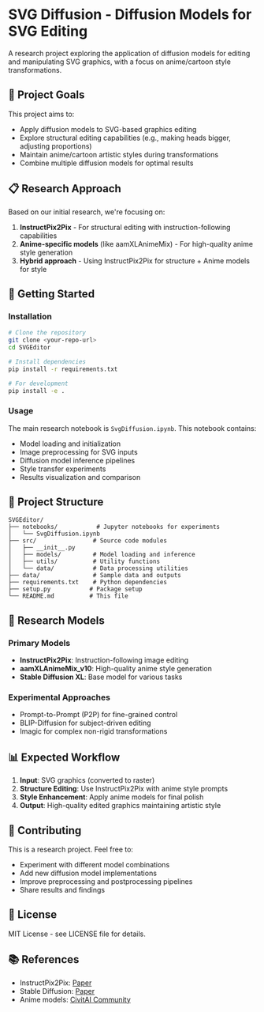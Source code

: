 # SVG Diffusion - Diffusion Models for SVG Editing

A research project exploring the application of diffusion models for editing and manipulating SVG graphics, with a focus on anime/cartoon style transformations.

## 🎯 Project Goals

This project aims to:
- Apply diffusion models to SVG-based graphics editing
- Explore structural editing capabilities (e.g., making heads bigger, adjusting proportions)
- Maintain anime/cartoon artistic styles during transformations
- Combine multiple diffusion models for optimal results

## 📋 Research Approach

Based on our initial research, we're focusing on:

1. **InstructPix2Pix** - For structural editing with instruction-following capabilities
2. **Anime-specific models** (like aamXLAnimeMix) - For high-quality anime style generation
3. **Hybrid approach** - Using InstructPix2Pix for structure + Anime models for style

## 🚀 Getting Started

### Installation

```bash
# Clone the repository
git clone <your-repo-url>
cd SVGEditor

# Install dependencies
pip install -r requirements.txt

# For development
pip install -e .
```

### Usage

The main research notebook is `SvgDiffusion.ipynb`. This notebook contains:
- Model loading and initialization
- Image preprocessing for SVG inputs
- Diffusion model inference pipelines
- Style transfer experiments
- Results visualization and comparison

## 📁 Project Structure

```
SVGEditor/
├── notebooks/           # Jupyter notebooks for experiments
│   └── SvgDiffusion.ipynb
├── src/                # Source code modules
│   ├── __init__.py
│   ├── models/         # Model loading and inference
│   ├── utils/          # Utility functions
│   └── data/           # Data processing utilities
├── data/               # Sample data and outputs
├── requirements.txt    # Python dependencies
├── setup.py           # Package setup
└── README.md          # This file
```

## 🔬 Research Models

### Primary Models
- **InstructPix2Pix**: Instruction-following image editing
- **aamXLAnimeMix_v10**: High-quality anime style generation
- **Stable Diffusion XL**: Base model for various tasks

### Experimental Approaches
- Prompt-to-Prompt (P2P) for fine-grained control
- BLIP-Diffusion for subject-driven editing
- Imagic for complex non-rigid transformations

## 📊 Expected Workflow

1. **Input**: SVG graphics (converted to raster)
2. **Structure Editing**: Use InstructPix2Pix with anime style prompts
3. **Style Enhancement**: Apply anime models for final polish
4. **Output**: High-quality edited graphics maintaining artistic style

## 🤝 Contributing

This is a research project. Feel free to:
- Experiment with different model combinations
- Add new diffusion model implementations
- Improve preprocessing and postprocessing pipelines
- Share results and findings

## 📄 License

MIT License - see LICENSE file for details.

## 📚 References

- InstructPix2Pix: [Paper](https://arxiv.org/abs/2211.09800)
- Stable Diffusion: [Paper](https://arxiv.org/abs/2112.10752)
- Anime models: [CivitAI Community](https://civitai.com)
